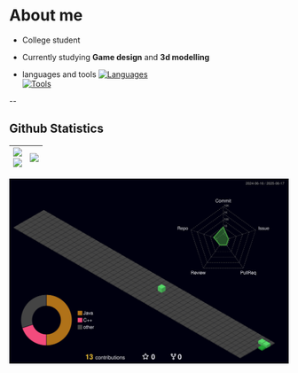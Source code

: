 # About me
- College student
- Currently studying **Game design** and **3d modelling** <br>

- languages and tools
[![Languages](https://skillicons.dev/icons?i=c,cpp,cs,java)](https://skillicons.dev) <br>
[![Tools](https://skillicons.dev/icons?i=blender,ps,pr)](https://skillicons.dev)
<!--<img align='right' src="https://wakatime.com/badge/user/7e9ee107-07c5-4dcc-b6ce-a350652e95d5.svg?style=for-the-badge">-->
--
## Github Statistics
<div align=center>

<img src='https://github-readme-stats.vercel.app/api/?username=NNS-27&theme=aura&show_icons=true&rank_icon=percentile&hide_border=false&border_radius=5' width=450> <div style="page-break-after: always;"></div> <img src="https://github-readme-streak-stats-rerun.vercel.app?user=NNS-27&theme=aura&border_radius=5" width=450> | <img src='https://github-readme-stats.vercel.app/api/top-langs/?username=NNS-27&theme=aura&hide_border=false&layout=pie&border_radius=5'> | 
|-|-|

</div>

![stats](./profile-3d-contrib/profile-night-green.svg)
